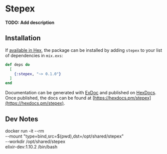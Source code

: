 # Stepex

**TODO: Add description**

## Installation

If [available in Hex](https://hex.pm/docs/publish), the package can be installed
by adding `stepex` to your list of dependencies in `mix.exs`:

```elixir
def deps do
  [
    {:stepex, "~> 0.1.0"}
  ]
end
```

Documentation can be generated with [ExDoc](https://github.com/elixir-lang/ex_doc)
and published on [HexDocs](https://hexdocs.pm). Once published, the docs can
be found at [https://hexdocs.pm/stepex](https://hexdocs.pm/stepex).


## Dev Notes

docker run -it --rm \
  --mount "type=bind,src=$(pwd),dst=/opt/shared/stepex" \
  --workdir /opt/shared/stepex \
  elixir-dev:1.10.2 /bin/bash
